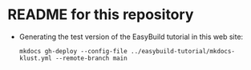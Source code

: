 # README for this repository

-   Generating the test version of the EasyBuild tutorial in this web site:
    
    ```
    mkdocs gh-deploy --config-file ../easybuild-tutorial/mkdocs-klust.yml --remote-branch main
    ```